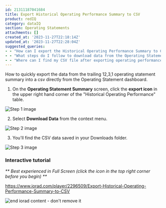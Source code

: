 ```yaml
---
id: 21311187041684
title: Export Historical Operating Performance Summary to CSV
product: redIQ
category: dataIQ
section: Operating Statements
attachments: []
created_at: '2023-11-27T22:18:14Z'
updated_at: '2023-11-27T22:28:04Z'
suggested_queries:
- - "How can I export the Historical Operating Performance Summary to CSV in rediq?"
- - "What steps do I follow to download data from the Operating Statement dashboard?"
- - "Where can I find my CSV file after exporting operating performance data?"
---
```

How to quickly export the data from the trailing 12,3,1 operating statement summary into a csv directly from the Operating Statement dashboard.

1. On the **Operating Statement Summary** screen, click the **export icon** in the upper right hand corner of the "Historical Operating Performance" table.

![Step 1 image](https://www.iorad.com/api/tutorial/stepScreenshot?tutorial_id=2296509&step_number=1&width=800&height=600&mobile_width=450&mobile_height=400&apply_resize=true&min_zoom=0.5)

2. Select **Download Data** from the context menu.

![Step 2 image](https://www.iorad.com/api/tutorial/stepScreenshot?tutorial_id=2296509&step_number=2&width=800&height=600&mobile_width=450&mobile_height=400&apply_resize=true&min_zoom=0.5)

3. You'll find the CSV data saved in your Downloads folder.

![Step 3 image](https://www.iorad.com/api/tutorial/stepScreenshot?tutorial_id=2296509&step_number=3&width=800&height=600&mobile_width=450&mobile_height=400&apply_resize=true&min_zoom=0.5)

### Interactive tutorial

*\*\* Best experienced in Full Screen (click the icon in the top right corner before you begin) \*\**

<https://www.iorad.com/player/2296509/Export-Historical-Operating-Performance-Summary-to-CSV>

![end iorad content - don't remove it](https://www.iorad.com/assets/img/transparent-800x2.png)